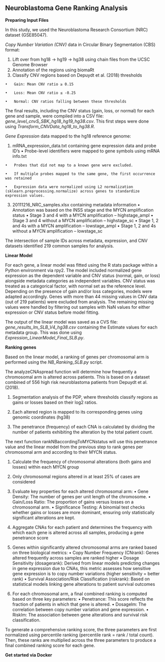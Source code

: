 ## Neuroblastoma Gene Ranking Analysis 

**Preparing Input Files**

In this study, we used the Neuroblastoma Research Consortium (NRC) dataset (GSE85047). 

*Copy Number Variation (CNV)* data in Circular Binary Segmentation (CBS) format:
  1.	Lift over from hg18 -> hg19 -> hg38 using chain files from the UCSC Genome Browser
  2.	Annotation of the regions using biomaRt 
  3.	Classify CNV regions based on Depuydt et al. (2018) thresholds
     
    •	Gain: Mean CNV ratio ≥ 0.15
    
    •	Loss: Mean CNV ratio ≤ -0.25
    
    •	Normal: CNV ratios falling between these thresholds

The final results, including the CNV status (gain, loss, or normal) for each gene and sample, were compiled into a CSV file: *gene_level_cnvS_SBK_hg18_hg19_hg38.csv*. This first steps were done using *Transform_CNVData_hg18_to_hg38.R*. 

*Gene Expression* data mapped to the hg18 reference genome:
  1.	mRNA_expression_data.txt containing gene expression data and probe ID’s
    •	Probe-level identifiers were mapped to gene symbols using mRNA info.txt
    
    •	Probes that did not map to a known gene were excluded. 
    
    •	If multiple probes mapped to the same gene, the first occurrence was retained
    
    •	Expression data were normalized using L2 normalization (sklearn.preprocessing.normalize) across genes to standardize expression values.

  3.	20111216_NRC_samples.xlsx containing metadata information 
    •	Annotation was based on the INSS stage and the MYCN amplification status 
    •	Stage 3 and 4 with a MYCN amplification – highstage_ampl
    •	Stage 3 and 4 without a MYCN amplification – highstage_sc 
    •	Stage 1, 2 and 4s with a MYCN amplification – lowstage_ampl
    •	Stage 1, 2 and 4s without a MYCN amplification – lowstage_sc 

The intersection of sample IDs across metadata, expression, and CNV datasets identified 219 common samples for analysis.

**Linear Model**

For each gene, a linear model was fitted using the R stats package within a Python environment via rpy2. The model included normalized gene expression as the dependent variable and CNV status (normal, gain, or loss) alongside metadata categories as independent variables. CNV status was treated as a categorical factor, with normal set as the reference level. Depending on the presence of gain and/or loss categories, models were adapted accordingly. Genes with more than 44 missing values in CNV data (out of 219 patients) were excluded from analysis. The remaining missing values were handled by filtering out samples with NaN values for either expression or CNV status before model fitting.

The output of the linear model was saved as a CVS file: *gene_results_lm_SLB_V4_hg38.csv* containing the Estimate values for each metadata group. This was done using *Expression_LinearModel_Final_SLB.py*. 

**Ranking genes**

Based on the linear model, a ranking of genes per chromosomal arm is performed using the *NB_Ranking_SLB.py* script. 

The analyzeCNAspread function will determine how frequently a chromosomal arm is altered across patients.  This is based on a dataset combined of 556 high risk neuroblastoma patients from Depuydt et al. (2018). 
  1.	Segmentation analysis of the PDP, where thresholds classify regions as gains or losses based on their log2 ratios.
     
  2.	Each altered region is mapped to its corresponding genes using genomic coordinates (hg38)
     
  3.	The penetrance (frequency) of each CNA is calculated by dividing the number of patients exhibiting the alteration by the total patient count.

The next function rankNBaccordingToMYCNstatus will use this penetrance value and the linear model from the previous step to rank genes per chromosomal arm and according to their MYCN status. 

  1.	Calculate the frequency of chromosomal alterations (both gains and losses) within each MYCN group
     
  2.	Only chromosomal regions altered in at least 25% of cases are considered
     
  3.	Evaluate key properties for each altered chromosomal arm: 
    •	Gene Density: The number of genes per unit length of the chromosome.
    •	Gain/Loss Ratio: The proportion of gains versus losses on a chromosomal arm.
    •	Significance Testing: A binomial test checks whether gains or losses are more dominant, ensuring only statistically significant alterations are kept.

  4.	Aggregate CNAs for each patient and determines the frequency with which each gene is altered across all samples, producing a gene penetrance score
     
  5.	Genes within significantly altered chromosomal arms are ranked based on three biological metrics:
    •	Copy Number Frequency (CNrank): Genes altered frequently across samples are ranked higher
    •	Dosage Sensitivity (dosagerank): Derived from linear models predicting changes in gene expression due to CNAs, this metric assesses how sensitive gene expression is to copy number variations (higher sensitivity = better rank)
    •	Survival Association/Risk Classification (riskrank): Based on statistical models linking gene alterations to patient survival outcomes

  6.	For each chromosomal arm, a final combined ranking is computed based on three key parameters:
    •	Penetrance: This score reflects the fraction of patients in which that gene is altered.
    •	Dosagelm: The correlation between copy number variation and gene expression.
    •	Risklm: The association between gene alterations and survival risk classification.

To generate a comprehensive ranking score, the three parameters are first normalized using percentile ranking (percentile rank = rank / total count). Then, these ranks are multiplied across the three parameters to produce a final combined ranking score for each gene.

**Get started via Docker**

